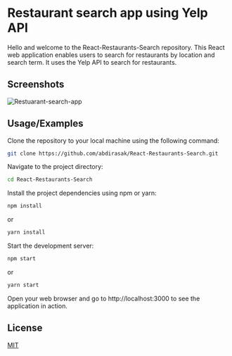 # Restaurant search app using Yelp API

Hello and welcome to the React-Restaurants-Search repository. This React web application enables users to search for restaurants by location and search term. It uses the Yelp API to search for restaurants.

## Screenshots
![Restuarant-search-app](https://github.com/abdirasak/React-Restaurants-Search/assets/6574458/201a1859-7f94-404f-b599-a1f16f1dda9c)

## Usage/Examples
Clone the repository to your local machine using the following command:
```bash
git clone https://github.com/abdirasak/React-Restaurants-Search.git
```
Navigate to the project directory:
```bash
cd React-Restaurants-Search
```
Install the project dependencies using npm or yarn:
```bash
npm install
```
or
```bash
yarn install
```
Start the development server:
```bash
npm start
```
or
```bash
yarn start
```
Open your web browser and go to http://localhost:3000 to see the application in action.


## License

[MIT](https://choosealicense.com/licenses/mit/)






